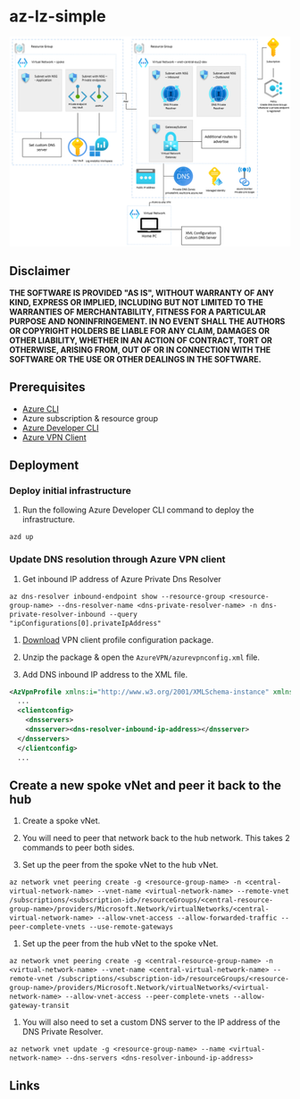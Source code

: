 # az-lz-simple

![architecture](./.img/architecture.png)

## Disclaimer

**THE SOFTWARE IS PROVIDED "AS IS", WITHOUT WARRANTY OF ANY KIND, EXPRESS OR IMPLIED, INCLUDING BUT NOT LIMITED TO THE WARRANTIES OF MERCHANTABILITY, FITNESS FOR A PARTICULAR PURPOSE AND NONINFRINGEMENT. IN NO EVENT SHALL THE AUTHORS OR COPYRIGHT HOLDERS BE LIABLE FOR ANY CLAIM, DAMAGES OR OTHER LIABILITY, WHETHER IN AN ACTION OF CONTRACT, TORT OR OTHERWISE, ARISING FROM, OUT OF OR IN CONNECTION WITH THE SOFTWARE OR THE USE OR OTHER DEALINGS IN THE SOFTWARE.**

## Prerequisites

- [Azure CLI](https://docs.microsoft.com/en-us/cli/azure/install-azure-cli)
- Azure subscription & resource group
- [Azure Developer CLI](https://learn.microsoft.com/en-us/azure/developer/azure-developer-cli/install-azd?tabs=winget-windows%2Cbrew-mac%2Cscript-linux&pivots=os-windows)
- [Azure VPN Client](https://learn.microsoft.com/en-us/azure/vpn-gateway/point-to-site-entra-vpn-client-windows#download)

## Deployment

### Deploy initial infrastructure

1. Run the following Azure Developer CLI command to deploy the infrastructure.

```shell
azd up
```

### Update DNS resolution through Azure VPN client

1. Get inbound IP address of Azure Private Dns Resolver

```shell
az dns-resolver inbound-endpoint show --resource-group <resource-group-name> --dns-resolver-name <dns-private-resolver-name> -n dns-private-resolver-inbound --query "ipConfigurations[0].privateIpAddress"
```

1. [Download](https://learn.microsoft.com/en-us/azure/vpn-gateway/point-to-site-entra-gateway#download) VPN client profile configuration package.

1. Unzip the package & open the `AzureVPN/azurevpnconfig.xml` file.

1. Add DNS inbound IP address to the XML file.

```xml
<AzVpnProfile xmlns:i="http://www.w3.org/2001/XMLSchema-instance" xmlns="http://schemas.datacontract.org/2004/07/">
  ...
  <clientconfig>
	<dnsservers>
    <dnsserver><dns-resolver-inbound-ip-address></dnsserver>
  </dnsservers>
  </clientconfig>
  ...
```

## Create a new spoke vNet and peer it back to the hub

1. Create a spoke vNet.

1. You will need to peer that network back to the hub network. This takes 2 commands to peer both sides.

1. Set up the peer from the spoke vNet to the hub vNet.

```shell
az network vnet peering create -g <resource-group-name> -n <central-virtual-network-name> --vnet-name <virtual-network-name> --remote-vnet /subscriptions/<subscription-id>/resourceGroups/<central-resource-group-name>/providers/Microsoft.Network/virtualNetworks/<central-virtual-network-name> --allow-vnet-access --allow-forwarded-traffic --peer-complete-vnets --use-remote-gateways
```

1. Set up the peer from the hub vNet to the spoke vNet.

```shell
az network vnet peering create -g <central-resource-group-name> -n <virtual-network-name> --vnet-name <central-virtual-network-name> --remote-vnet /subscriptions/<subscription-id>/resourceGroups/<resource-group-name>/providers/Microsoft.Network/virtualNetworks/<virtual-network-name> --allow-vnet-access --peer-complete-vnets --allow-gateway-transit
```

1. You will also need to set a custom DNS server to the IP address of the DNS Private Resolver.

```shell
az network vnet update -g <resource-group-name> --name <virtual-network-name> --dns-servers <dns-resolver-inbound-ip-address>
```

## Links
